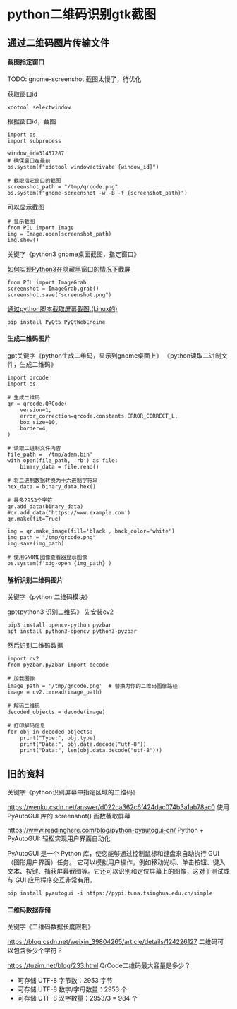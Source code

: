 # python二维码识别gtk截图

## 通过二维码图片传输文件

#### 截图指定窗口

TODO: gnome-screenshot 截图太慢了，待优化

获取窗口id
```
xdotool selectwindow
```

根据窗口id，截图
```
import os
import subprocess

window_id=31457287
# 确保窗口在最前
os.system(f"xdotool windowactivate {window_id}")

# 截取指定窗口的截图
screenshot_path = "/tmp/qrcode.png"
os.system(f"gnome-screenshot -w -B -f {screenshot_path}")
```

可以显示截图
```
# 显示截图
from PIL import Image
img = Image.open(screenshot_path)
img.show()
```

关键字《python3 gnome桌面截图，指定窗口》

[如何实现Python3在隐藏黑窗口的情况下截屏](https://blog.51cto.com/u_16213335/10438063)

```
from PIL import ImageGrab
screenshot = ImageGrab.grab()
screenshot.save("screenshot.png")
```

[通过python脚本截取屏幕截图.(Linux的)](https://cloud.tencent.com/developer/information/%E9%80%9A%E8%BF%87python%E8%84%9A%E6%9C%AC%E6%88%AA%E5%8F%96%E5%B1%8F%E5%B9%95%E6%88%AA%E5%9B%BE.%5BLinux%E7%9A%84%5D)
```
pip install PyQt5 PyQtWebEngine
```

#### 生成二维码图片

gpt关键字《python生成二维码，显示到gnome桌面上》
《python读取二进制文件，生成二维码》
```
import qrcode
import os

# 生成二维码
qr = qrcode.QRCode(
    version=1,
    error_correction=qrcode.constants.ERROR_CORRECT_L,
    box_size=10,
    border=4,
)

# 读取二进制文件内容
file_path = '/tmp/adam.bin'
with open(file_path, 'rb') as file:
    binary_data = file.read()

# 将二进制数据转换为十六进制字符串
hex_data = binary_data.hex()

# 最多2953个字符
qr.add_data(binary_data)
#qr.add_data('https://www.example.com')
qr.make(fit=True)

img = qr.make_image(fill='black', back_color='white')
img_path = "/tmp/qrcode.png"
img.save(img_path)

# 使用GNOME图像查看器显示图像
os.system(f'xdg-open {img_path}')
```

#### 解析识别二维码图片

关键字《python 二维码模块》

gpt《python3 识别二维码》
先安装cv2
```
pip3 install opencv-python pyzbar
apt install python3-opencv python3-pyzbar
```

然后识别二维码数据
```
import cv2
from pyzbar.pyzbar import decode

# 加载图像
image_path = '/tmp/qrcode.png'  # 替换为你的二维码图像路径
image = cv2.imread(image_path)

# 解码二维码
decoded_objects = decode(image)

# 打印解码信息
for obj in decoded_objects:
    print("Type:", obj.type)
    print("Data:", obj.data.decode("utf-8"))
    print("Data:", len(obj.data.decode("utf-8")))
```

## 旧的资料

关键字《python识别屏幕中指定区域的二维码》

https://wenku.csdn.net/answer/d022ca362c6f424dac074b3a1ab78ac0
使用 PyAutoGUI 库的 screenshot() 函数截取屏幕

https://www.readinghere.com/blog/python-pyautogui-cn/
Python + PyAutoGUI: 轻松实现用户界面自动化

PyAutoGUI 是一个 Python 库，使您能够通过控制鼠标和键盘来自动执行 GUI（图形用户界面）任务。 它可以模拟用户操作，例如移动光标、单击按钮、键入文本、按键、捕获屏幕截图等。它还可以识别和定位屏幕上的图像，这对于测试或与 GUI 应用程序交互非常有用。
```
pip install pyautogui -i https://pypi.tuna.tsinghua.edu.cn/simple
```

#### 二维码数据存储

关键字《二维码数据长度限制》

https://blog.csdn.net/weixin_39804265/article/details/124226127
二维码可以包含多少个字符？

https://tuzim.net/blog/233.html
QrCode二维码最大容量是多少？
- 可存储 UTF-8 字节数：2953 字节
- 可存储 UTF-8 数字/字母数量：2953 个
- 可存储 UTF-8 汉字数量：2953/3 = 984 个
